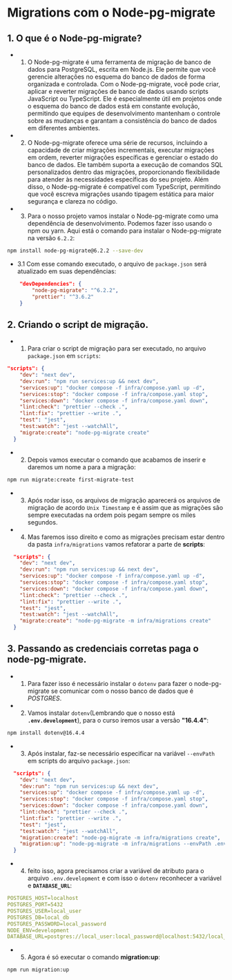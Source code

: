# Migrations com o Node-pg-migrate

## 1. O que é o Node-pg-migrate?

- 1. O Node-pg-migrate é uma ferramenta de migração de banco de dados para PostgreSQL, escrita em Node.js. Ele permite que você gerencie alterações no esquema do banco de dados de forma organizada e controlada. Com o Node-pg-migrate, você pode criar, aplicar e reverter migrações de banco de dados usando scripts JavaScript ou TypeScript. Ele é especialmente útil em projetos onde o esquema do banco de dados está em constante evolução, permitindo que equipes de desenvolvimento mantenham o controle sobre as mudanças e garantam a consistência do banco de dados em diferentes ambientes. 

- 2. O Node-pg-migrate oferece uma série de recursos, incluindo a capacidade de criar migrações incrementais, executar migrações em ordem, reverter migrações específicas e gerenciar o estado do banco de dados. Ele também suporta a execução de comandos SQL personalizados dentro das migrações, proporcionando flexibilidade para atender às necessidades específicas do seu projeto. Além disso, o Node-pg-migrate é compatível com TypeScript, permitindo que você escreva migrações usando tipagem estática para maior segurança e clareza no código.

- 3. Para o nosso projeto vamos instalar o Node-pg-migrate como uma dependência de desenvolvimento. Podemos fazer isso usando o npm ou yarn. Aqui está o comando para instalar o Node-pg-migrate na versão `6.2.2`:

```bash
npm install node-pg-migrate@6.2.2 --save-dev
```
- 3.1 Com esse comando executado, o arquivo de `package.json` será atualizado em suas dependências:

```json
    "devDependencies": {
        "node-pg-migrate": "^6.2.2",
        "prettier": "^3.6.2"
    }
```

## 2. Criando o script de migração.

- 1. Para criar o script de migração para ser executado, no arquivo `package.json` em `scripts`:

```json
"scripts": {
    "dev": "next dev",
    "dev:run": "npm run services:up && next dev",
    "services:up": "docker compose -f infra/compose.yaml up -d",
    "services:stop": "docker compose -f infra/compose.yaml stop",
    "services:down": "docker compose -f infra/compose.yaml down",
    "lint:check": "prettier --check .",
    "lint:fix": "prettier --write .",
    "test": "jest",
    "test:watch": "jest --watchAll",
    "migrate:create": "node-pg-migrate create"
  }
```

- 2. Depois vamos executar o comando que acabamos de inserir e daremos um nome a para a migração:

```bash
npm run migrate:create first-migrate-test
```
- 3. Após rodar isso, os arquivos de migração aparecerá os arquivos de migração de acordo `Unix Timestamp` e é assim que as migrações são sempre executadas na ordem pois pegam sempre os miles segundos.


- 4. Mas faremos isso direito e como as migrações precisam estar dentro da pasta `infra/migrations` vamos refatorar a parte de **scripts**:

```json
  "scripts": {
    "dev": "next dev",
    "dev:run": "npm run services:up && next dev",
    "services:up": "docker compose -f infra/compose.yaml up -d",
    "services:stop": "docker compose -f infra/compose.yaml stop",
    "services:down": "docker compose -f infra/compose.yaml down",
    "lint:check": "prettier --check .",
    "lint:fix": "prettier --write .",
    "test": "jest",
    "test:watch": "jest --watchAll",
    "migrate:create": "node-pg-migrate -m infra/migrations create"
  }
```

## 3. Passando as credenciais corretas paga o **node-pg-migrate**.

- 1. Para fazer isso é necessário instalar o `dotenv` para fazer o node-pg-migrate se comunicar com o nosso banco de dados que é *POSTGRES*.

- 2. Vamos instalar `dotenv`(Lembrando que o nosso está __`.env.development`__), para o curso iremos usar a versão **"16.4.4"**:

```bash
npm install dotenv@16.4.4
```

- 3. Após instalar, faz-se necessário especificar na variável `--envPath` em scripts do arquivo `package.json`:

```json
  "scripts": {
    "dev": "next dev",
    "dev:run": "npm run services:up && next dev",
    "services:up": "docker compose -f infra/compose.yaml up -d",
    "services:stop": "docker compose -f infra/compose.yaml stop",
    "services:down": "docker compose -f infra/compose.yaml down",
    "lint:check": "prettier --check .",
    "lint:fix": "prettier --write .",
    "test": "jest",
    "test:watch": "jest --watchAll",
    "migration:create": "node-pg-migrate -m infra/migrations create",
    "migration:up": "node-pg-migrate -m infra/migrations --envPath .env.development up"
  }
```

- 4. feito isso, agora precisamos criar a variável de atributo para o arquivo `.env.development` e com isso o `dotenv` reconhecer a variável e **`DATABASE_URL`**:

```yaml
POSTGRES_HOST=localhost
POSTGRES_PORT=5432
POSTGRES_USER=local_user
POSTGRES_DB=local_db
POSTGRES_PASSWORD=local_password
NODE_ENV=development
DATABASE_URL=postgres://local_user:local_password@localhost:5432/local_db
```

- 5. Agora é só executar o comando **migration:up**:

```bash
npm run migration:up
```